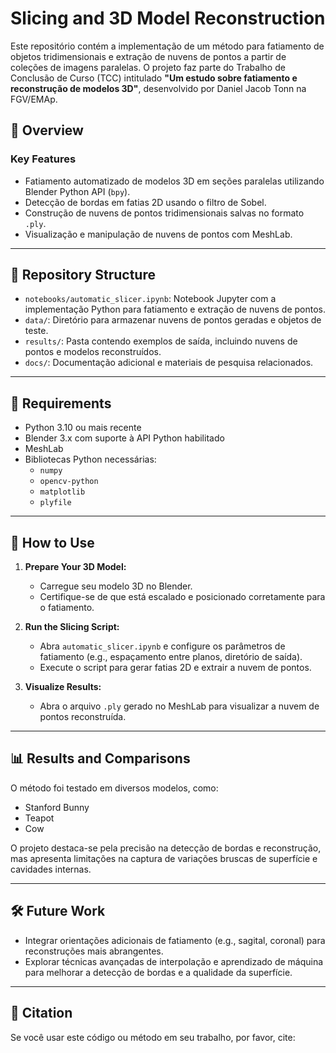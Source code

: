 # Slicing and 3D Model Reconstruction

Este repositório contém a implementação de um método para fatiamento de objetos tridimensionais e extração de nuvens de pontos a partir de coleções de imagens paralelas. O projeto faz parte do Trabalho de Conclusão de Curso (TCC) intitulado **"Um estudo sobre fatiamento e reconstrução de modelos 3D"**, desenvolvido por Daniel Jacob Tonn na FGV/EMAp.

## 📖 Overview

### Key Features
- Fatiamento automatizado de modelos 3D em seções paralelas utilizando Blender Python API (`bpy`).
- Detecção de bordas em fatias 2D usando o filtro de Sobel.
- Construção de nuvens de pontos tridimensionais salvas no formato `.ply`.
- Visualização e manipulação de nuvens de pontos com MeshLab.

---

## 📂 Repository Structure

- `notebooks/automatic_slicer.ipynb`: Notebook Jupyter com a implementação Python para fatiamento e extração de nuvens de pontos.
- `data/`: Diretório para armazenar nuvens de pontos geradas e objetos de teste.
- `results/`: Pasta contendo exemplos de saída, incluindo nuvens de pontos e modelos reconstruídos.
- `docs/`: Documentação adicional e materiais de pesquisa relacionados.

---

## 🔧 Requirements

- Python 3.10 ou mais recente
- Blender 3.x com suporte à API Python habilitado
- MeshLab
- Bibliotecas Python necessárias: 
  - `numpy`
  - `opencv-python`
  - `matplotlib`
  - `plyfile`

---

## 🚀 How to Use

1. **Prepare Your 3D Model:**
   - Carregue seu modelo 3D no Blender.
   - Certifique-se de que está escalado e posicionado corretamente para o fatiamento.

2. **Run the Slicing Script:**
   - Abra `automatic_slicer.ipynb` e configure os parâmetros de fatiamento (e.g., espaçamento entre planos, diretório de saída).
   - Execute o script para gerar fatias 2D e extrair a nuvem de pontos.

3. **Visualize Results:**
   - Abra o arquivo `.ply` gerado no MeshLab para visualizar a nuvem de pontos reconstruída.

---

## 📊 Results and Comparisons

O método foi testado em diversos modelos, como:
- Stanford Bunny
- Teapot
- Cow

O projeto destaca-se pela precisão na detecção de bordas e reconstrução, mas apresenta limitações na captura de variações bruscas de superfície e cavidades internas.

---

## 🛠️ Future Work

- Integrar orientações adicionais de fatiamento (e.g., sagital, coronal) para reconstruções mais abrangentes.
- Explorar técnicas avançadas de interpolação e aprendizado de máquina para melhorar a detecção de bordas e a qualidade da superfície.

---

## 📝 Citation

Se você usar este código ou método em seu trabalho, por favor, cite:

